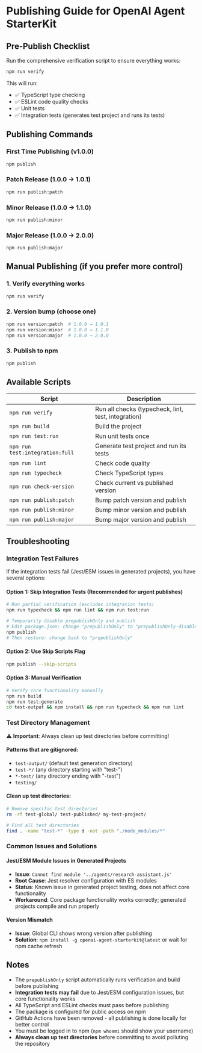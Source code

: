 # Publishing Guide for OpenAI Agent StarterKit

## Pre-Publish Checklist

Run the comprehensive verification script to ensure everything works:

```bash
npm run verify
```

This will run:
- ✅ TypeScript type checking
- ✅ ESLint code quality checks  
- ✅ Unit tests
- ✅ Integration tests (generates test project and runs its tests)

## Publishing Commands

### First Time Publishing (v1.0.0)
```bash
npm publish
```

### Patch Release (1.0.0 → 1.0.1)
```bash
npm run publish:patch
```

### Minor Release (1.0.0 → 1.1.0)
```bash
npm run publish:minor
```

### Major Release (1.0.0 → 2.0.0)
```bash
npm run publish:major
```

## Manual Publishing (if you prefer more control)

### 1. Verify everything works
```bash
npm run verify
```

### 2. Version bump (choose one)
```bash
npm run version:patch  # 1.0.0 → 1.0.1
npm run version:minor  # 1.0.0 → 1.1.0  
npm run version:major  # 1.0.0 → 2.0.0
```

### 3. Publish to npm
```bash
npm publish
```

## Available Scripts

| Script | Description |
|--------|-------------|
| `npm run verify` | Run all checks (typecheck, lint, test, integration) |
| `npm run build` | Build the project |
| `npm run test:run` | Run unit tests once |
| `npm run test:integration:full` | Generate test project and run its tests |
| `npm run lint` | Check code quality |
| `npm run typecheck` | Check TypeScript types |
| `npm run check-version` | Check current vs published version |
| `npm run publish:patch` | Bump patch version and publish |
| `npm run publish:minor` | Bump minor version and publish |
| `npm run publish:major` | Bump major version and publish |

## Troubleshooting

### Integration Test Failures
If the integration tests fail (Jest/ESM issues in generated projects), you have several options:

#### Option 1: Skip Integration Tests (Recommended for urgent publishes)
```bash
# Run partial verification (excludes integration tests)
npm run typecheck && npm run lint && npm run test:run

# Temporarily disable prepublishOnly and publish
# Edit package.json: change "prepublishOnly" to "prepublishOnly-disabled"
npm publish
# Then restore: change back to "prepublishOnly"
```

#### Option 2: Use Skip Scripts Flag
```bash
npm publish --skip-scripts
```

#### Option 3: Manual Verification
```bash
# Verify core functionality manually
npm run build
npm run test:generate
cd test-output && npm install && npm run typecheck && npm run lint
```

### Test Directory Management
⚠️ **Important**: Always clean up test directories before committing!

#### Patterns that are gitignored:
- `test-output/` (default test generation directory)
- `test-*/` (any directory starting with "test-")
- `*-test/` (any directory ending with "-test")
- `testing/`

#### Clean up test directories:
```bash
# Remove specific test directories
rm -rf test-global/ test-published/ my-test-project/

# Find all test directories
find . -name "test-*" -type d -not -path "./node_modules/*"
```

### Common Issues and Solutions

#### Jest/ESM Module Issues in Generated Projects
- **Issue**: `Cannot find module '../agents/research-assistant.js'`
- **Root Cause**: Jest resolver configuration with ES modules
- **Status**: Known issue in generated project testing, does not affect core functionality
- **Workaround**: Core package functionality works correctly; generated projects compile and run properly

#### Version Mismatch
- **Issue**: Global CLI shows wrong version after publishing
- **Solution**: `npm install -g openai-agent-starterkit@latest` or wait for npm cache refresh

## Notes

- The `prepublishOnly` script automatically runs verification and build before publishing
- **Integration tests may fail** due to Jest/ESM configuration issues, but core functionality works
- All TypeScript and ESLint checks must pass before publishing  
- The package is configured for public access on npm
- GitHub Actions have been removed - all publishing is done locally for better control
- You must be logged in to npm (`npm whoami` should show your username)
- **Always clean up test directories** before committing to avoid polluting the repository
